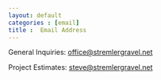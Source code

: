 ```yaml
---
layout: default
categories : [email]
title :  Email Address
---
```

<span>General Inquiries:</span>
office@stremlergravel.net

<span>Project Estimates:</span>
steve@stremlergravel.net

